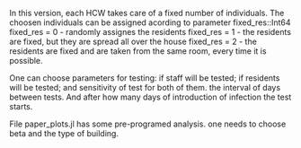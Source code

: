 In this version, each HCW takes care of a fixed number of individuals. The choosen individuals can be assigned acording to parameter fixed_res::Int64
fixed_res = 0 - randomly assignes the residents
fixed_res = 1 - the residents are fixed, but they are spread all over the house
fixed_res = 2 -  the residents are fixed and are taken from the same room, every time it is possible.

One can choose parameters for testing:
if staff will be tested; if residents will be tested; and sensitivity of test for both of them.
the interval of days between tests. And after how many days of introduction of infection the test starts.

File paper_plots.jl has some pre-programed analysis. one needs to choose beta and the type of building.